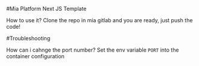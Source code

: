 #Mia Platform Next JS Template

How to use it? Clone the repo in mia gitlab and you are ready, just push the code!

#Troubleshooting

How can i cahnge the port number? Set the env variable `PORT` into the container configuration